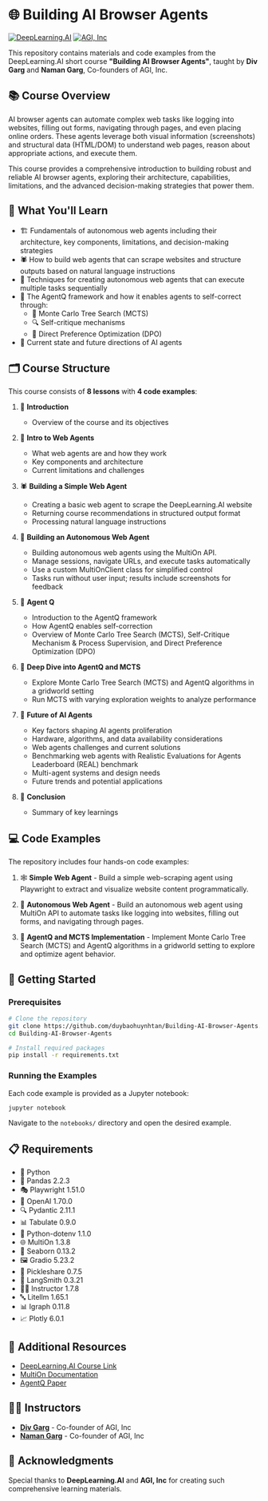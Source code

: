 # 🌐 Building AI Browser Agents

[![DeepLearning.AI](https://img.shields.io/badge/DeepLearning.AI-Short%20Course-blue)](https://www.deeplearning.ai/short-courses/building-ai-browser-agents/)
[![AGI, Inc](https://img.shields.io/badge/AGI,%20Inc-MultiOn-green)](https://www.agi-labs.ai/)

This repository contains materials and code examples from the DeepLearning.AI short course **"Building AI Browser Agents"**, taught by **Div Garg** and **Naman Garg**, Co-founders of AGI, Inc.

## 📚 Course Overview

AI browser agents can automate complex web tasks like logging into websites, filling out forms, navigating through pages, and even placing online orders. These agents leverage both visual information (screenshots) and structural data (HTML/DOM) to understand web pages, reason about appropriate actions, and execute them.

This course provides a comprehensive introduction to building robust and reliable AI browser agents, exploring their architecture, capabilities, limitations, and the advanced decision-making strategies that power them.

## 🎯 What You'll Learn

- 🏗️ Fundamentals of autonomous web agents including their architecture, key components, limitations, and decision-making strategies
- 🕷️ How to build web agents that can scrape websites and structure outputs based on natural language instructions
- 🔄 Techniques for creating autonomous web agents that can execute multiple tasks sequentially
- 🧠 The AgentQ framework and how it enables agents to self-correct through:
  - 🌳 Monte Carlo Tree Search (MCTS)
  - 🔍 Self-critique mechanisms
  - 🎯 Direct Preference Optimization (DPO)
- 🚀 Current state and future directions of AI agents

## 🗂️ Course Structure

This course consists of **8 lessons** with **4 code examples**:

1. 🌟 **Introduction**
   - Overview of the course and its objectives

2. 🤖 **Intro to Web Agents**
   - What web agents are and how they work
   - Key components and architecture
   - Current limitations and challenges

3. 🕷️ **Building a Simple Web Agent**
   - Creating a basic web agent to scrape the DeepLearning.AI website
   - Returning course recommendations in structured output format
   - Processing natural language instructions

4. 🚀 **Building an Autonomous Web Agent**
   - Building autonomous web agents using the MultiOn API.
   - Manage sessions, navigate URLs, and execute tasks automatically
   - Use a custom MultiOnClient class for simplified control
   - Tasks run without user input; results include screenshots for feedback

5. 🧠 **Agent Q**
   - Introduction to the AgentQ framework
   - How AgentQ enables self-correction
   - Overview of Monte Carlo Tree Search (MCTS), Self-Critique Mechanism & Process Supervision, and Direct Preference Optimization (DPO)

6. 🌳 **Deep Dive into AgentQ and MCTS**
   - Explore Monte Carlo Tree Search (MCTS) and AgentQ algorithms in a gridworld setting
   - Run MCTS with varying exploration weights to analyze performance

7. 🔮 **Future of AI Agents**
   - Key factors shaping AI agents proliferation
   - Hardware, algorithms, and data availability considerations
   - Web agents challenges and current solutions
   - Benchmarking web agents with Realistic Evaluations for Agents Leaderboard (REAL) benchmark
   - Multi-agent systems and design needs
   - Future trends and potential applications

8. 🏁 **Conclusion**
   - Summary of key learnings

## 💻 Code Examples

The repository includes four hands-on code examples:

1. 🕸️ **Simple Web Agent** - Build a simple web-scraping agent using Playwright to extract and visualize website content programmatically.

2. 🤖 **Autonomous Web Agent** - Build an autonomous web agent using MultiOn API to automate tasks like logging into websites, filling out forms, and navigating through pages.

3. 🧠 **AgentQ and MCTS Implementation** - Implement Monte Carlo Tree Search (MCTS) and AgentQ algorithms in a gridworld setting to explore and optimize agent behavior.

## 🚀 Getting Started

### Prerequisites

```bash
# Clone the repository
git clone https://github.com/duybaohuynhtan/Building-AI-Browser-Agents.git
cd Building-AI-Browser-Agents

# Install required packages
pip install -r requirements.txt
```

### Running the Examples

Each code example is provided as a Jupyter notebook:

```bash
jupyter notebook
```

Navigate to the `notebooks/` directory and open the desired example.

## 📋 Requirements

- 🐍 Python
- 🐼 Pandas 2.2.3
- 🎭 Playwright 1.51.0
- 🧠 OpenAI 1.70.0
- 🔍 Pydantic 2.11.1
- 📊 Tabulate 0.9.0
- 🔑 Python-dotenv 1.1.0
- 🌐 MultiOn 1.3.8
- 🌊 Seaborn 0.13.2
- 🖼️ Gradio 5.23.2
- 🥒 Pickleshare 0.7.5
- 🔗 LangSmith 0.3.21
- 👨‍🏫 Instructor 1.7.8
- 🔤 Litellm 1.65.1
- 📊 Igraph 0.11.8
- 📈 Plotly 6.0.1

## 🔗 Additional Resources

- [DeepLearning.AI Course Link](https://www.deeplearning.ai/short-courses/building-ai-browser-agents/)
- [MultiOn Documentation](https://docs.multion.ai/welcome)
- [AgentQ Paper](https://arxiv.org/abs/2408.07199)

## 👨‍🏫 Instructors

- [**Div Garg**](https://www.linkedin.com/in/div99/) - Co-founder of AGI, Inc
- [**Naman Garg**](https://www.linkedin.com/in/namangarg20/) - Co-founder of AGI, Inc

## 🙏 Acknowledgments

Special thanks to **DeepLearning.AI** and **AGI, Inc** for creating such comprehensive learning materials.